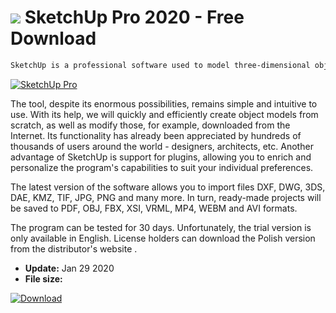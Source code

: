 # ![](https://cdn.softexe.net/static/icon/d/sketchup-pro-9122.png) SketchUp Pro 2020 - Free Download

```sh
SketchUp is a professional software used to model three-dimensional objects - houses, spacecraft, sculptures, etc. It is also very good at designing and arranging any type of interior or garden, offering a wide range of ready-made components.
```
[![SketchUp Pro](https://gallery.dpcdn.pl/imgc/Tools/97/g_-_420x350_1.5_-_x20151204161418_0.png)](https://softexe.net/win/multimedia/cad/sketchup-pro:apbb.html)

The tool, despite its enormous possibilities, remains simple and intuitive to use. With its help, we will quickly and efficiently create object models from scratch, as well as modify those, for example, downloaded from the Internet. Its functionality has already been appreciated by hundreds of thousands of users around the world - designers, architects, etc. Another advantage of SketchUp is support for plugins, allowing you to enrich and personalize the program's capabilities to suit your individual preferences.
 
 The latest version of the software allows you to import files DXF, DWG, 3DS, DAE, KMZ, TIF, JPG, PNG and many more. In turn, ready-made projects will be saved to PDF, OBJ, FBX, XSI, VRML, MP4, WEBM and AVI formats.
 
 The program can be tested for 30 days. Unfortunately, the trial version is only available in English. License holders can download the Polish version from the distributor's website .


- **Update:** Jan 29 2020
- **File size:** 

[![Download](https://cdn.softexe.net/static/img/download.png)](https://softexe.net/win/multimedia/cad/sketchup-pro:apbb.html)

